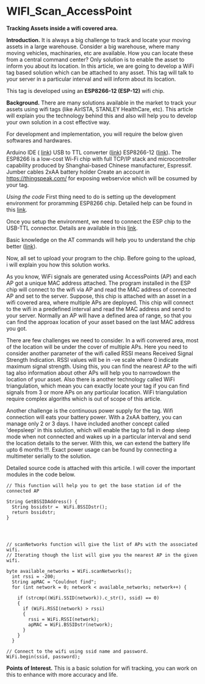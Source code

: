 # WIFI_Scan_AccessPoint
**Tracking Assets inside a wifi covered area.**

**Introduction.**
It is always a big challenge to track and locate your moving assets in a large warehouse. Consider a big warehouse, where many moving vehicles, machinaries, etc are available. How you can locate these from a central command center? Only solution is to enable the asset to inform you about its location. In this article, we are going to develop a WiFi tag based solution which can be attached to any asset. This tag will talk to your server in a particular interval  and will inform about its location. 

This tag is developed using an **ESP8266-12 (ESP-12)** wifi chip. 

**Background.**
There are many solutions available in the market to track your assets using wifi tags (like AirISTA, STANLEY HealthCare, etc). This article will explain you the technology behind this and also will help you to develop your own solution in a cost effective way.

For development and implementation, you will require the below given softwares and hardwares.

Arduino IDE ( [link](https://www.arduino.cc/en/Main/Software))
USB to TTL converter ([link](http://www.instructables.com/id/Usb-to-SerialTTL-adapter/))
ESP8266-12 ([link](http://www.esp8266.com/viewtopic.php?f=13&t=6505)).  The ESP8266 is a low-cost Wi-Fi chip with full TCP/IP stack and microcontroller capability produced by Shanghai-based Chinese manufacturer, Espressif. 
Jumber cables
2xAA battery holder
Create an account in https://thingspeak.com/ for exposing webservice which will be cosumed by your tag.

*Using the code*
First thing need to do is setting up the development environment for proramming ESP8266 chip. Detailed help can be found in this [link](https://github.com/esp8266/Arduino).

Once you setup the environment, we need to connect the ESP chip to the USB-TTL connector. Details are available in this [link](http://www.instructables.com/id/Getting-Started-with-the-ESP8266-ESP-12/?ALLSTEPS).

Basic knowledge on the AT commands will help you to understand the chip better ([link](https://room-15.github.io/blog/2015/03/26/esp8266-at-command-reference/)).

Now, all set to upload your program to the chip. Before going to the upload, i will explain you how this solution works.

As you know, WiFi signals are generated using AccessPoints (AP) and each AP got a unique MAC address attached. The program installed in the ESP chip will connect to the wifi via AP and read the MAC address of connected AP and set to the server. Suppose, this chip is attached with an asset in a wifi covered area, where multiple APs are deployed. This chip will connect to the wifi in a predefined interval and read the MAC address and send to your server. Normally an AP will have a defined area of range, so that you can find the approax location of your asset based on the last MAC address you got.

There are few challenges we need to consider. In a wifi convered area, most of the location will be under the cover of multiple APs. Here you need to consider another parameter of the wifi called RSSI means Received Signal Strength Indication. RSSI values will be in -ve scale where 0 indicate maximum signal strength.  Using this, you can find the nearest AP to the wifi tag also information about other APs will help you to narrowdown the location of your asset. Also there is another technology called WiFi triangulation, which mean you can exactly locate your tag if you can find signals from 3 or more APs on any particular location. WiFi triangulation require complex algoriths which is out of scope of this article.

Another challenge is the continuous power supply for the tag. Wifi connection will eats  your battery power. With a 2xAA battery, you can manage only 2 or 3 days. I have included another concept called 'deepsleep' in this solution, which will enable the tag to fall in deep sleep mode when not connected and wakes up in a particular interval and send the location details to the server. With this, we can extend the battery life upto 6 months !!!. Exact power usage can be found by connecting a multimeter serially to the solution.

 Detailed source code is attached with this articile. I will cover the important modules in the code below.


    // This function will help you to get the base station id of the connected AP
    
    String GetBSSIDAddress() {
      String bssidstr =  WiFi.BSSIDstr();
      return bssidstr;
    }

 


    // scanNetworks function will give the list of APs with the associated wifi.
    // Iterating though the list will give you the nearest AP in the given wifi.
    
    byte available_networks = WiFi.scanNetworks();
      int rssi = -200;
      String apMAC = "Couldnot find";
      for (int network = 0; network < available_networks; network++) {
    
        if (strcmp((WiFi.SSID(network)).c_str(), ssid) == 0)
        {
          if (WiFi.RSSI(network) > rssi)
          {
            rssi = WiFi.RSSI(network);
            apMAC = WiFi.BSSIDstr(network);
          }
        }
      }

    // Connect to the wifi using ssid name and password.
    WiFi.begin(ssid, password);
     

**Points of Interest.**
This is a basic solution for wifi tracking, you can work on this to enhance with more accuracy and life.

